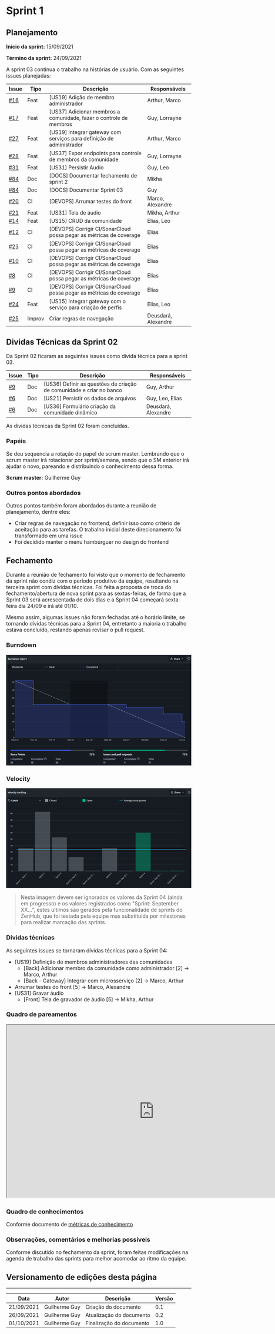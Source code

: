 # Sprint 1

## Planejamento

__Início da sprint:__ 15/09/2021

__Término da sprint:__ 24/09/2021

A sprint 03 continua o trabalho na histórias de usuário. Com as seguintes issues planejadas:

| Issue                                                                                     | Tipo   | Descrição                                                            | Responsáveis        |
| ----------------------------------------------------------------------------------------- | ------ | -------------------------------------------------------------------- | ------------------- |
| [#16](https://github.com/fga-eps-mds/2021.1-Cartografia-social-api-comunidades/issues/16) | Feat   | [US19] Adição de membro administrador                                | Arthur, Marco       |
| [#17](https://github.com/fga-eps-mds/2021.1-Cartografia-social-api-comunidades/issues/17) | Feat   | [US37] Adicionar membros a comunidade, fazer o controle de membros   | Guy, Lorrayne       |
| [#27](https://github.com/fga-eps-mds/2021.1-Cartografia-social-api-gateway/issues/27)     | Feat   | [US19] Integrar gateway com serviços para definição de administrador | Arthur, Marco       |
| [#28](https://github.com/fga-eps-mds/2021.1-Cartografia-social-api-gateway/issues/28)     | Feat   | [US37] Expor endpoints para controle de membros da comunidade        | Guy, Lorrayne       |
| [#31](https://github.com/fga-eps-mds/2021.1-Cartografia-social-api-midia/issues/10)       | Feat   | [US31] Persistir Audio                                               | Guy, Leo            |
| [#84](https://github.com/fga-eps-mds/2021.1-Cartografia-social-docs/issues/84)            | Doc    | [DOCS] Documentar fechamento de sprint 2                             | Mikha               |
| [#84](https://github.com/fga-eps-mds/2021.1-Cartografia-social-docs/issues/85)            | Doc    | [DOCS] Documentar Sprint 03                                          | Guy                 |
| [#20](https://github.com/fga-eps-mds/2021.1-Cartografia-social-front/issues/20)           | CI     | [DEVOPS] Arrumar testes do front                                     | Marco, Alexandre    |
| [#21](https://github.com/fga-eps-mds/2021.1-Cartografia-social-front/issues/21)           | Feat   | [US31] Tela de áudio                                                 | Mikha, Arthur       |
| [#14](https://github.com/fga-eps-mds/2021.1-Cartografia-social-api-comunidades/issues/14) | Feat   | [US15] CRUD da comunidade                                            | Elias, Leo          |
| [#12](https://github.com/fga-eps-mds/2021.1-Cartografia-social-api-comunidades/issues/12) | CI     | [DEVOPS] Corrigir CI/SonarCloud possa pegar as métricas de coverage  | Elias               |
| [#23](https://github.com/fga-eps-mds/2021.1-Cartografia-social-api-gateway/issues/23)     | CI     | [DEVOPS] Corrigir CI/SonarCloud possa pegar as métricas de coverage  | Elias               |
| [#10](https://github.com/fga-eps-mds/2021.1-Cartografia-social-api-mapas/issues/10)       | CI     | [DEVOPS] Corrigir CI/SonarCloud possa pegar as métricas de coverage  | Elias               |
| [#8](https://github.com/fga-eps-mds/2021.1-Cartografia-social-api-midia/issues/8)         | CI     | [DEVOPS] Corrigir CI/SonarCloud possa pegar as métricas de coverage  | Elias               |
| [#9](https://github.com/fga-eps-mds/2021.1-Cartografia-social-api-users/issues/9)         | CI     | [DEVOPS] Corrigir CI/SonarCloud possa pegar as métricas de coverage  | Elias               |
| [#24](https://github.com/fga-eps-mds/2021.1-Cartografia-social-api-gateway/issues/24)     | Feat   | [US15] Integrar gateway com o serviço para criação de perfis         | Elias, Leo          |
| [#25](https://github.com/fga-eps-mds/2021.1-Cartografia-social-front/issues/25)           | Improv | Criar regras de navegação                                            | Deusdará, Alexandre |




## Dividas Técnicas da Sprint 02

Da Sprint 02 ficaram as seguintes issues como divida técnica para a sprint 03.

| Issue                                                                                   | Tipo | Descrição                                                            | Responsáveis        |
| --------------------------------------------------------------------------------------- | ---- | -------------------------------------------------------------------- | ------------------- |
| [#9](https://github.com/fga-eps-mds/2021.1-Cartografia-social-api-comunidades/issues/9) | Doc  | [US36] Definir as questões de criação de comunidade e criar no banco | Guy, Arthur         |
| [#6](https://github.com/fga-eps-mds/2021.1-Cartografia-social-api-midia/issues/6)       | Doc  | [US21] Persistir os dados de arquivos                                | Guy, Leo, Elias     |
| [#6](https://github.com/fga-eps-mds/2021.1-Cartografia-social-api-midia/issues/6)       | Doc  | [US36] Formulário criação da comunidade dinâmico                     | Deusdará, Alexandre |

As dividas técnicas da Sprint 02 foram concluídas.


### Papéis

Se deu sequencia a rotação do papel de scrum master. Lembrando que o scrum master irá rotacionar por sprint/semana, sendo que o SM anterior irá ajudar o novo, pareando e distribuindo o conhecimento dessa forma.

__Scrum master:__ Guilherme Guy

### Outros pontos abordados

Outros pontos também foram abordados durante a reunião de planejamento, dentre eles:

- Criar regras de navegação no frontend, definir isso como critério de aceitação para as tarefas. O trabalho inicial deste direcionamento foi transformado em uma issue
- Foi decidido manter o menu hambúrguer no design do frontend

## Fechamento

Durante a reunião de fechamento foi visto que o momento de fechamento da sprint não condiz com o período produtivo da equipe, resultando na terceira sprint com dívidas técnicas. Foi feita a proposta de troca do fechamento/abertura de nova sprint para as sextas-feiras, de forma que a Sprint 03 será acrescentada de dois dias e a Sprint 04 começará sexta-feira dia 24/09 e irá até 01/10.

Mesmo assim, algumas issues não foram fechadas até o horário limite, se tornando dívidas técnicas para a Sprint 04, entretanto a maioria o trabalho estava concluído, restando apenas revisar o pull request.

### Burndown

![](../assets/sprints/sprint_03_burndown.png)


### Velocity

![](../assets/sprints/sprint_03_velocity.png)

> Nesta imagem devem ser ignorados os valores da Sprint 04 (ainda em progresso) e os valores registrados como "Sprint: September XX...", estes ultimos são gerados pela funcionalidade de sprints do ZenHub, que foi testada pela equipe mas substituida por milestones para realizar marcação das sprints.

### Dívidas técnicas

As seguintes issues se tornaram dívidas técnicas para a Sprint 04:
- [US19] Definição de membros administradores das comunidades
  * [Back] Adicionar membro da comunidade como administrador [2] -> Marco, Arthur
  * [Back - Gateway] Integrar com microsserviço [2] -> Marco, Arthur
- Arrumar testes do front [5] -> Marco, Alexandre
- [US31] Gravar áudio
  * [Front] Tela de gravador de áudio [5] -> Mikha, Arthur

### Quadro de pareamentos

<iframe width="800" height="470" src="https://docs.google.com/spreadsheets/d/e/2PACX-1vTLHE3O8zIRwIz41POb4DXlbyhoVHY9R9vC0wSL-60NMeFVH0Fk0wqUV2v8AgRGTokYaZmwunInbF3m/pubhtml?gid=816613624&amp;single=true&amp;widget=true&amp;headers=false"></iframe>

### Quadro de conhecimentos

Conforme documento de [métricas de conhecimento](./metricas/quadro-de-conhecimentos)

### Observações, comentários e melhorias possíveis

Conforme discutido no fechamento da sprint, foram feitas modificações na agenda de trabalho das sprints para melhor acomodar ao ritmo da equipe.

## Versionamento de edições desta página
---

| Data       | Autor         | Descrição                | Versão |
| ---------- | ------------- | ------------------------ | ------ |
| 21/09/2021 | Guilherme Guy | Criação do documento     | 0.1    |
| 26/09/2021 | Guilherme Guy | Atualização do documento | 0.2    |
| 01/10/2021 | Guilherme Guy | Finalização do documento | 1.0    |